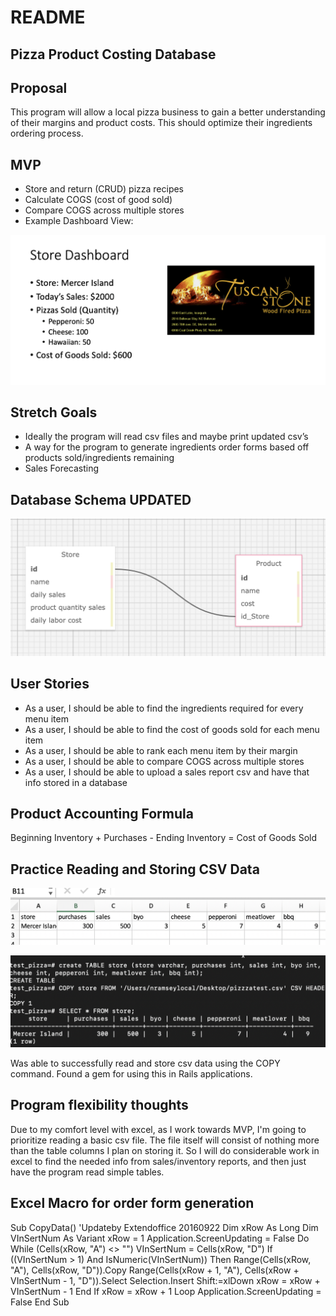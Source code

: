 # README

## Pizza Product Costing Database

## Proposal
This program will allow a local pizza business to gain a better understanding of their margins and product costs. This should optimize their ingredients ordering process.

## MVP
*	Store and return (CRUD) pizza recipes
*	Calculate COGS (cost of good sold)
*	Compare COGS across multiple stores
* Example Dashboard View:
<img src="./public/Screen Shot 2019-09-24 at 5.14.16 PM.png" alt="dashboard view" />

## Stretch Goals
*	Ideally the program will read csv files and maybe print updated csv’s
*	A way for the program to generate ingredients order forms based off products sold/ingredients remaining
*	Sales Forecasting

## Database Schema UPDATED
<img src="./public/Screen Shot 2019-09-27 at 2.19.40 PM.png"
     alt="schema"
/>

## User Stories
* As a user, I should be able to find the ingredients required for every menu item
* As a user, I should be able to find the cost of goods sold for each menu item
* As a user, I should be able to rank each menu item by their margin
* As a user, I should be able to compare COGS across multiple stores
* As a user, I should be able to upload a sales report csv and have that info stored in a database

## Product Accounting Formula
Beginning Inventory + Purchases - Ending Inventory = Cost of Goods Sold

## Practice Reading and Storing CSV Data
<img src="./public/Screen Shot 2019-09-23 at 7.35.57 AM.png"
     alt="dummy csv" />

<img src="./public/Screen Shot 2019-09-23 at 7.36.18 AM.png"
    alt="dummy csv"     
/>

Was able to successfully read and store csv data using the COPY command. Found a gem for using this in Rails applications.

## Program flexibility thoughts
Due to my comfort level with excel, as I work towards MVP, I'm going to prioritize reading a basic csv file. The file itself will consist of nothing more than the table columns I plan on storing it. So I will do considerable work in excel to find the needed info from sales/inventory reports, and then just have the program read simple tables.

## Excel Macro for order form generation
Sub CopyData()
'Updateby Extendoffice 20160922
    Dim xRow As Long
    Dim VInSertNum As Variant
    xRow = 1
    Application.ScreenUpdating = False
    Do While (Cells(xRow, "A") <> "")
        VInSertNum = Cells(xRow, "D")
        If ((VInSertNum > 1) And IsNumeric(VInSertNum)) Then
           Range(Cells(xRow, "A"), Cells(xRow, "D")).Copy
           Range(Cells(xRow + 1, "A"), Cells(xRow + VInSertNum - 1, "D")).Select
           Selection.Insert Shift:=xlDown
           xRow = xRow + VInSertNum - 1
        End If
        xRow = xRow + 1
    Loop
    Application.ScreenUpdating = False
End Sub

